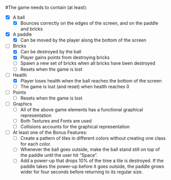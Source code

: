 #The game needs to contain (at least):
- [X] A ball
    - [X] Bounces correctly on the edges of the screen, and on the paddle and bricks
- [X] A paddle
    - [X] Can be moved by the player along the bottom of the screen
- [ ] Bricks
    - [X] Can be destroyed by the ball
    - [X] Player gains points from destroying bricks
    - [ ] Spawn a new set of bricks when all bricks have been destroyed
    - [ ] Resets when the game is lost
- [ ] Health
    - [X] Player loses health when the ball reaches the bottom of the screen
    - [ ] The game is lost (and reset) when health reaches 0
- [ ] Points
    - [ ] Resets when the game is lost
- [ ] Graphics
    - [ ] All of the above game elements has a functional graphical representation
    - [ ] Both Textures and Fonts are used
    - [ ] Collisions accounts for the graphical representation
- [ ] At least one of the Bonus Features:
    - [ ] Create a pattern of tiles in different colors without creating one class for each color.
    - [ ] Whenever the ball goes outside, make the ball stand still on top of the paddle until the user hit “Space”.
    - [ ] Add a power-up that drops 10% of the time a tile is destroyed. If the paddle takes the power-up before it goes outside, the paddle grows wider for four seconds before returning to its regular size.